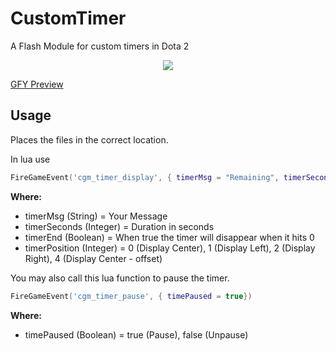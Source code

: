 # CustomTimer
A Flash Module for custom timers in Dota 2

<p align="center">
  <img src="https://raw.githubusercontent.com/ynohtna92/CustomTimer/master/src/CustomTimerPreview.PNG"/>
</p>

[GFY Preview](https://gfycat.com/OfficialCautiousCaimanlizard)

Usage
-----
Places the files in the correct location.

In lua use  
````lua
FireGameEvent('cgm_timer_display', { timerMsg = "Remaining", timerSeconds = 10, timerEnd = true, timerPosition = 0})
````
**Where:**
- timerMsg (String) = Your Message
- timerSeconds (Integer) = Duration in seconds
- timerEnd (Boolean) = When true the timer will disappear when it hits 0
- timerPosition (Integer) = 0 (Display Center), 1 (Display Left), 2 (Display Right), 4 (Display Center - offset)
  
You may also call this lua function to pause the timer.  
```lua
FireGameEvent('cgm_timer_pause', { timePaused = true})
```
  
**Where:**
- timePaused (Boolean) = true (Pause), false (Unpause)
